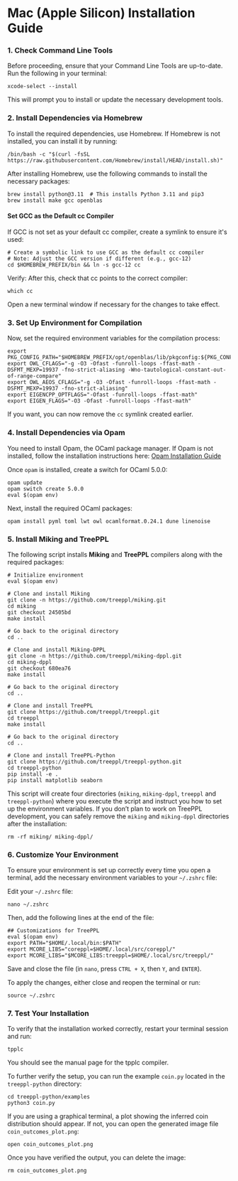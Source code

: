 # Mac (Apple Silicon) Installation Guide

### 1. Check Command Line Tools

Before proceeding, ensure that your Command Line Tools are up-to-date. Run the following in your terminal:
```console
xcode-select --install
```
This will prompt you to install or update the necessary development tools.

### 2. Install Dependencies via Homebrew
To install the required dependencies, use Homebrew. If Homebrew is not installed, you can install it by running:
```console
/bin/bash -c "$(curl -fsSL https://raw.githubusercontent.com/Homebrew/install/HEAD/install.sh)"
```
After installing Homebrew, use the following commands to install the necessary packages:

```console
brew install python@3.11  # This installs Python 3.11 and pip3
brew install make gcc openblas
```

#### Set GCC as the Default cc Compiler
If GCC is not set as your default cc compiler, create a symlink to ensure it's used:

```console
# Create a symbolic link to use GCC as the default cc compiler
# Note: Adjust the GCC version if different (e.g., gcc-12)
cd $HOMEBREW_PREFIX/bin && ln -s gcc-12 cc
```

Verify: After this, check that cc points to the correct compiler:
```console
which cc
```
Open a new terminal window if necessary for the changes to take effect.

###  3. Set Up Environment for Compilation
Now, set the required environment variables for the compilation process:

```console
export PKG_CONFIG_PATH="$HOMEBREW_PREFIX/opt/openblas/lib/pkgconfig:${PKG_CONFIG_PATH}"
export OWL_CFLAGS="-g -O3 -Ofast -funroll-loops -ffast-math -DSFMT_MEXP=19937 -fno-strict-aliasing -Wno-tautological-constant-out-of-range-compare"
export OWL_AEOS_CFLAGS="-g -O3 -Ofast -funroll-loops -ffast-math -DSFMT_MEXP=19937 -fno-strict-aliasing"
export EIGENCPP_OPTFLAGS="-Ofast -funroll-loops -ffast-math"
export EIGEN_FLAGS="-O3 -Ofast -funroll-loops -ffast-math"
```

If you want, you can now remove the `cc` symlink created earlier.

### 4. Install Dependencies via Opam
You need to install Opam, the OCaml package manager. If Opam is not installed, follow the installation instructions here:
[Opam Installation Guide](https://opam.ocaml.org/doc/Install.html)

Once `opam` is installed, create a switch for OCaml 5.0.0:

```console
opam update
opam switch create 5.0.0
eval $(opam env)
```

Next, install the required OCaml packages:

```console
opam install pyml toml lwt owl ocamlformat.0.24.1 dune linenoise
```


### 5. Install Miking and TreePPL
The following script installs **Miking** and **TreePPL** compilers along with the required packages:

```console
# Initialize environment
eval $(opam env)

# Clone and install Miking
git clone -n https://github.com/treeppl/miking.git
cd miking
git checkout 24505bd
make install

# Go back to the original directory
cd ..

# Clone and install Miking-DPPL
git clone -n https://github.com/treeppl/miking-dppl.git
cd miking-dppl
git checkout 680ea76
make install

# Go back to the original directory
cd ..

# Clone and install TreePPL
git clone https://github.com/treeppl/treeppl.git
cd treeppl
make install

# Go back to the original directory
cd ..

# Clone and install TreePPL-Python
git clone https://github.com/treeppl/treeppl-python.git
cd treeppl-python
pip install -e .
pip install matplotlib seaborn
```

This script will create four directories (`miking`, `miking-dppl`, `treeppl` and `treeppl-python`) where you execute the script and instruct you how to set up the environment variables. If you don’t plan to work on TreePPL development, you can safely remove the `miking` and `miking-dppl` directories after the installation:

```console
rm -rf miking/ miking-dppl/
```

### 6. Customize Your Environment
To ensure your environment is set up correctly every time you open a terminal, add the necessary environment variables to your `~/.zshrc` file:

Edit your `~/.zshrc` file:
```console
nano ~/.zshrc
```
Then, add the following lines at the end of the file:
```console
## Customizations for TreePPL
eval $(opam env)
export PATH="$HOME/.local/bin:$PATH"
export MCORE_LIBS="coreppl=$HOME/.local/src/coreppl/"
export MCORE_LIBS="$MCORE_LIBS:treeppl=$HOME/.local/src/treeppl/"
```
Save and close the file (in `nano`, press `CTRL + X`, then `Y`, and `ENTER`).

To apply the changes, either close and reopen the terminal or run:
```console
source ~/.zshrc
```

### 7. Test Your Installation

To verify that the installation worked correctly, restart your terminal session and run:
```console
tpplc
```

You should see the manual page for the tpplc compiler.

To further verify the setup, you can run the example `coin.py` located in the `treeppl-python` directory:

```console
cd treeppl-python/examples
python3 coin.py
```

If you are using a graphical terminal, a plot showing the inferred coin distribution should appear. If not, you can open the generated image file `coin_outcomes_plot.png`:
```console
open coin_outcomes_plot.png
```
Once you have verified the output, you can delete the image:
```console
rm coin_outcomes_plot.png
```
